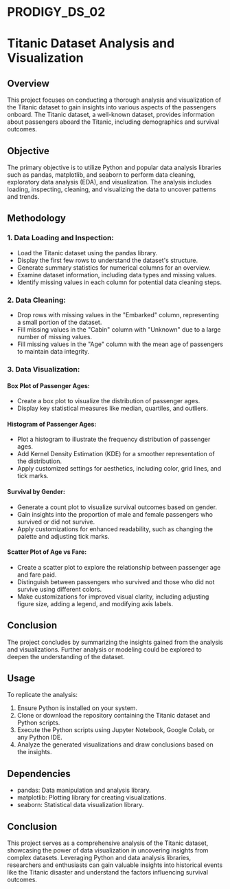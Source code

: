 # PRODIGY_DS_02
# Titanic Dataset Analysis and Visualization

## Overview
This project focuses on conducting a thorough analysis and visualization of the Titanic dataset to gain insights into various aspects of the passengers onboard. The Titanic dataset, a well-known dataset, provides information about passengers aboard the Titanic, including demographics and survival outcomes.

## Objective
The primary objective is to utilize Python and popular data analysis libraries such as pandas, matplotlib, and seaborn to perform data cleaning, exploratory data analysis (EDA), and visualization. The analysis includes loading, inspecting, cleaning, and visualizing the data to uncover patterns and trends.

## Methodology
### 1. Data Loading and Inspection:
- Load the Titanic dataset using the pandas library.
- Display the first few rows to understand the dataset's structure.
- Generate summary statistics for numerical columns for an overview.
- Examine dataset information, including data types and missing values.
- Identify missing values in each column for potential data cleaning steps.

### 2. Data Cleaning:
- Drop rows with missing values in the "Embarked" column, representing a small portion of the dataset.
- Fill missing values in the "Cabin" column with "Unknown" due to a large number of missing values.
- Fill missing values in the "Age" column with the mean age of passengers to maintain data integrity.

### 3. Data Visualization:
#### Box Plot of Passenger Ages:
- Create a box plot to visualize the distribution of passenger ages.
- Display key statistical measures like median, quartiles, and outliers.

#### Histogram of Passenger Ages:
- Plot a histogram to illustrate the frequency distribution of passenger ages.
- Add Kernel Density Estimation (KDE) for a smoother representation of the distribution.
- Apply customized settings for aesthetics, including color, grid lines, and tick marks.

#### Survival by Gender:
- Generate a count plot to visualize survival outcomes based on gender.
- Gain insights into the proportion of male and female passengers who survived or did not survive.
- Apply customizations for enhanced readability, such as changing the palette and adjusting tick marks.

#### Scatter Plot of Age vs Fare:
- Create a scatter plot to explore the relationship between passenger age and fare paid.
- Distinguish between passengers who survived and those who did not survive using different colors.
- Make customizations for improved visual clarity, including adjusting figure size, adding a legend, and modifying axis labels.

## Conclusion
The project concludes by summarizing the insights gained from the analysis and visualizations. Further analysis or modeling could be explored to deepen the understanding of the dataset.

## Usage
To replicate the analysis:
1. Ensure Python is installed on your system.
2. Clone or download the repository containing the Titanic dataset and Python scripts.
3. Execute the Python scripts using Jupyter Notebook, Google Colab, or any Python IDE.
4. Analyze the generated visualizations and draw conclusions based on the insights.

## Dependencies
- pandas: Data manipulation and analysis library.
- matplotlib: Plotting library for creating visualizations.
- seaborn: Statistical data visualization library.

## Conclusion
This project serves as a comprehensive analysis of the Titanic dataset, showcasing the power of data visualization in uncovering insights from complex datasets. Leveraging Python and data analysis libraries, researchers and enthusiasts can gain valuable insights into historical events like the Titanic disaster and understand the factors influencing survival outcomes.
